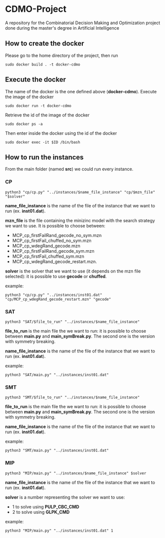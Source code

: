 # CDMO-Project
A repository for the Combinatorial Decision Making and Optimization project done during the master's degree in Artificial Intelligence

## How to create the docker
Please go to the home directory of the project, then run
``` 
sudo docker build . -t docker-cdmo
```

## Execute the docker
The name of the docker is the one defined above (__docker-cdmo__).
Execute the image of the docker
```
sudo docker run -t docker-cdmo
```
Retrieve the id of the image of the docker
```
sudo docker ps -a
```
Then enter inside the docker using the id of the docker 
```
sudo docker exec -it $ID /bin/bash
```

## How to run the instances
From the main folder (named __src__) we could run every instance.
### **CP**
```
python3 "cp/cp.py" "../instances/$name_file_instance" "cp/$mzn_file" "$solver"
```
__name_file_instance__ is the name of the file of the instance that we want to run (ex. __inst01.dat__). 

__mzn_file__ is the file containing the minizinc model with the search strategy we want to use. It is possible to choose between:
- MCP_cp_firstFailRand_gecode_no_sym.mzn
- MCP_cp_firstFail_chuffed_no_sym.mzn
- MCP_cp_wdegRand_gecode.mzn
- MCP_cp_firstFailRand_gecode_sym.mzn
- MCP_cp_firstFail_chuffed_sym.mzn
- MCP_cp_wdegRand_gecode_restart.mzn.

__solver__ is the solver that we want to use (it depends on the mzn file selected): it is possible to use __gecode__ or __chuffed__.

example:
```
python3 "cp/cp.py" "../instances/inst01.dat" "cp/MCP_cp_wdegRand_gecode_restart.mzn" "gecode"
```


### **SAT**
```
python3 "SAT/$file_to_run" "../instances/$name_file_instance"
```
__file_to_run__ is the main file the we want to run: it is possible to choose between __main.py__ and __main_symBreak.py__. The second one is the version with symmetry breaking.

__name_file_instance__ is the name of the file of the instance that we want to run (ex. __inst01.dat__). 

example:
```
python3 "SAT/main.py" "../instances/inst01.dat"
```

### **SMT**
```
python3 "SMT/$file_to_run" "../instances/$name_file_instance"
```
__file_to_run__ is the main file the we want to run: it is possible to choose between __main.py__ and __main_symBreak.py__. The second one is the version with symmetry breaking.

__name_file_instance__ is the name of the file of the instance that we want to run (ex. __inst01.dat__). 

example:
```
python3 "SMT/main.py" "../instances/inst01.dat"
```

### **MIP**
```
python3 "MIP/main.py" "../instances/$name_file_instance" $solver
```
__name_file_instance__ is the name of the file of the instance that we want to run (ex. __inst01.dat__). 

__solver__ is a number representing the solver we want to use:
- 1 to solve using __PULP_CBC_CMD__
- 2 to solve using __GLPK_CMD__

example:
```
python3 "MIP/main.py" "../instances/inst01.dat" 1
```
